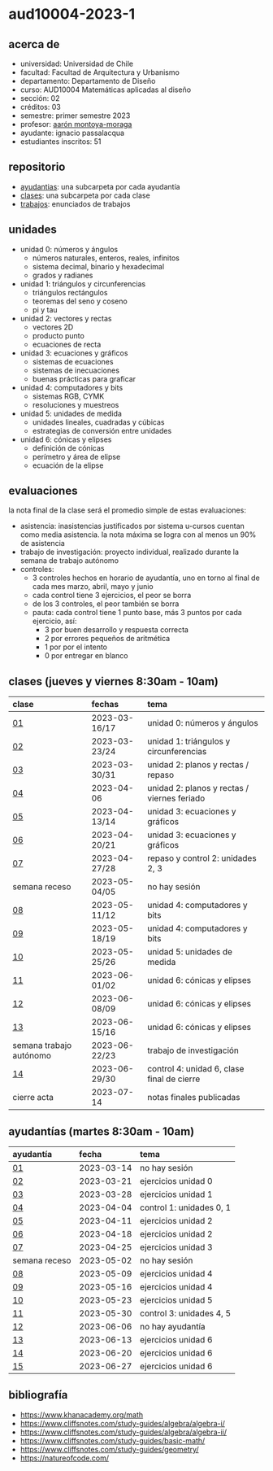 # aud10004-2023-1

## acerca de

- universidad: Universidad de Chile
- facultad: Facultad de Arquitectura y Urbanismo
- departamento: Departamento de Diseño
- curso: AUD10004 Matemáticas aplicadas al diseño
- sección: 02
- créditos: 03
- semestre: primer semestre 2023
- profesor: [aarón montoya-moraga](https://montoyamoraga.io)
- ayudante: ignacio passalacqua
- estudiantes inscritos: 51

## repositorio

- [ayudantias](./ayudantias/): una subcarpeta por cada ayudantía
- [clases](./clases/): una subcarpeta por cada clase
- [trabajos](./trabajos/): enunciados de trabajos

## unidades

- unidad 0: números y ángulos
  - números naturales, enteros, reales, infinitos
  - sistema decimal, binario y hexadecimal
  - grados y radianes
- unidad 1: triángulos y circunferencias
  - triángulos rectángulos
  - teoremas del seno y coseno
  - pi y tau
- unidad 2: vectores y rectas
  - vectores 2D
  - producto punto
  - ecuaciones de recta
- unidad 3: ecuaciones y gráficos
  - sistemas de ecuaciones
  - sistemas de inecuaciones
  - buenas prácticas para graficar
- unidad 4: computadores y bits
  - sistemas RGB, CYMK
  - resoluciones y muestreos
- unidad 5: unidades de medida
  - unidades lineales, cuadradas y cúbicas
  - estrategias de conversión entre unidades
- unidad 6: cónicas y elipses
  - definición de cónicas
  - perímetro y área de elipse
  - ecuación de la elipse

## evaluaciones

la nota final de la clase será el promedio simple de estas evaluaciones:

- asistencia: inasistencias justificados por sistema u-cursos cuentan como media asistencia. la nota máxima se logra con al menos un 90% de asistencia
- trabajo de investigación: proyecto individual, realizado durante la semana de trabajo autónomo
- controles:
  - 3 controles hechos en horario de ayudantía, uno en torno al final de cada mes marzo, abril, mayo y junio
  - cada control tiene 3 ejercicios, el peor se borra
  - de los 3 controles, el peor también se borra
  - pauta: cada control tiene 1 punto base, más 3 puntos por cada ejercicio, así:
    - 3 por buen desarrollo y respuesta correcta
    - 2 por errores pequeños de aritmética
    - 1 por por el intento
    - 0 por entregar en blanco

## clases (jueves y viernes 8:30am - 10am)

| clase                   | fechas        | tema                                        |
| :---------------------- | :------------ | :------------------------------------------ |
| [01](clases/clase-01/)  | 2023-03-16/17 | unidad 0: números y ángulos                 |
| [02](clases/clase-02/)  | 2023-03-23/24 | unidad 1: triángulos y circunferencias      |
| [03](clases/clase-03/)  | 2023-03-30/31 | unidad 2: planos y rectas / repaso          |
| [04](clases/clase-04/)  | 2023-04-06    | unidad 2: planos y rectas / viernes feriado |
| [05](clases/clase-05/)  | 2023-04-13/14 | unidad 3: ecuaciones y gráficos             |
| [06](clases/clase-06/)  | 2023-04-20/21 | unidad 3: ecuaciones y gráficos             |
| [07](clases/clase-07/)  | 2023-04-27/28 | repaso y control 2: unidades 2, 3           |
| semana receso           | 2023-05-04/05 | no hay sesión                               |
| [08](clases/clase-08/)  | 2023-05-11/12 | unidad 4: computadores y bits               |
| [09](clases/clase-09/)  | 2023-05-18/19 | unidad 4: computadores y bits               |
| [10](clases/clase-10/)  | 2023-05-25/26 | unidad 5: unidades de medida                |
| [11](clases/clase-11/)  | 2023-06-01/02 | unidad 6: cónicas y elipses                 |
| [12](clases/clase-12/)  | 2023-06-08/09 | unidad 6: cónicas y elipses                 |
| [13](clases/clase-13/)  | 2023-06-15/16 | unidad 6: cónicas y elipses                 |
| semana trabajo autónomo | 2023-06-22/23 | trabajo de investigación                    |
| [14](clases/clase-14/)  | 2023-06-29/30 | control 4: unidad 6, clase final de cierre  |
| cierre acta             | 2023-07-14    | notas finales publicadas                    |

## ayudantías (martes 8:30am - 10am)

| ayudantía                      | fecha      | tema                     |
| :----------------------------- | :--------- | :----------------------- |
| [01](ayudantias/ayudantia-01/) | 2023-03-14 | no hay sesión            |
| [02](ayudantias/ayudantia-02/) | 2023-03-21 | ejercicios unidad 0      |
| [03](ayudantias/ayudantia-03/) | 2023-03-28 | ejercicios unidad 1      |
| [04](ayudantias/ayudantia-04/) | 2023-04-04 | control 1: unidades 0, 1 |
| [05](ayudantias/ayudantia-05/) | 2023-04-11 | ejercicios unidad 2      |
| [06](ayudantias/ayudantia-06/) | 2023-04-18 | ejercicios unidad 2      |
| [07](ayudantias/ayudantia-07/) | 2023-04-25 | ejercicios unidad 3      |
| semana receso                  | 2023-05-02 | no hay sesión            |
| [08](ayudantias/ayudantia-08/) | 2023-05-09 | ejercicios unidad 4      |
| [09](ayudantias/ayudantia-09/) | 2023-05-16 | ejercicios unidad 4      |
| [10](ayudantias/ayudantia-10/) | 2023-05-23 | ejercicios unidad 5      |
| [11](ayudantias/ayudantia-11/) | 2023-05-30 | control 3: unidades 4, 5 |
| [12](ayudantias/ayudantia-12/) | 2023-06-06 | no hay ayudantía         |
| [13](ayudantias/ayudantia-13/) | 2023-06-13 | ejercicios unidad 6      |
| [14](ayudantias/ayudantia-14/) | 2023-06-20 | ejercicios unidad 6      |
| [15](ayudantias/ayudantia-15/) | 2023-06-27 | ejercicios unidad 6      |

## bibliografía

- https://www.khanacademy.org/math
- https://www.cliffsnotes.com/study-guides/algebra/algebra-i/
- https://www.cliffsnotes.com/study-guides/algebra/algebra-ii/
- https://www.cliffsnotes.com/study-guides/basic-math/
- https://www.cliffsnotes.com/study-guides/geometry/
- https://natureofcode.com/
